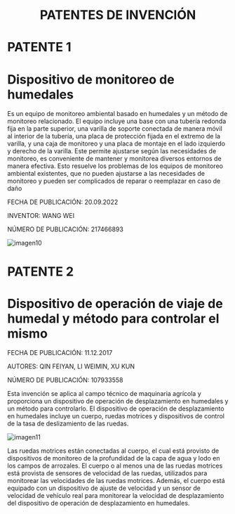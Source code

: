 <h1 align="center">PATENTES DE INVENCIÓN</h1>

# PATENTE 1
# Dispositivo de monitoreo de humedales
Es un equipo de monitoreo ambiental basado en humedales y un método de monitoreo relacionado. El equipo incluye una base con una tubería redonda fija en la parte superior, una varilla de soporte conectada de manera móvil al interior de la tubería, una placa de protección fijada en el extremo de la varilla, y una caja de monitoreo y una placa de montaje en el lado izquierdo y derecho de la varilla. Este permite ajustarse según las necesidades de monitoreo, es conveniente de mantener y monitorea diversos entornos de manera efectiva. Esto resuelve los problemas de los equipos de monitoreo ambiental existentes, que no pueden ajustarse a las necesidades de monitoreo y pueden ser complicados de reparar o reemplazar en caso de daño

<p>FECHA DE PUBLICACIÓN: 20.09.2022</p>
<p>INVENTOR: WANG WEI</p>
<p>NÚMERO DE PUBLICACIÓN: 217466893 </p>

![imagen10](https://user-images.githubusercontent.com/118635410/248678342-a3efa848-d88b-4683-9fd3-d938387dfef5.png)

# PATENTE 2
# Dispositivo de operación de viaje de humedal y método para controlar el mismo
<p>FECHA DE PUBLICACIÓN: 11.12.2017<p>  
<p>AUTORES: QIN FEIYAN, LI WEIMIN, XU KUN<p>
<p>NÚMERO DE PUBLICACIÓN: 107933558<p>

Esta invención se aplica al campo técnico de maquinaria agrícola y proporciona un dispositivo de operación de desplazamiento en humedales y un método para controlarlo. El dispositivo de operación de desplazamiento en humedales incluye un cuerpo, ruedas motrices y dispositivos de control de la tasa de deslizamiento de las ruedas. 

![imagen11](https://user-images.githubusercontent.com/118635410/248682942-1ff028f8-a173-4f51-987b-5b7491e47825.png)

Las ruedas motrices están conectadas al cuerpo, el cual está provisto de dispositivos de monitoreo de la profundidad de la capa de agua y lodo en los campos de arrozales. El cuerpo o al menos una de las ruedas motrices está provista de sensores de velocidad de las ruedas, utilizados para monitorear las velocidades de las ruedas motrices. Además, el cuerpo está equipado con un dispositivo de ajuste de velocidad y un sensor de velocidad de vehículo real para monitorear la velocidad de desplazamiento del dispositivo de operación de desplazamiento en humedales.
